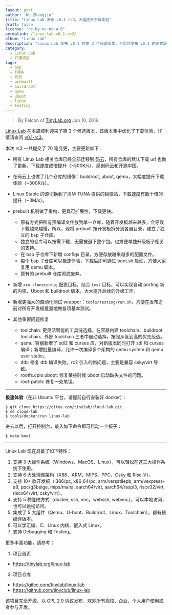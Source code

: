 ```yaml
---
layout: post
author: 'Wu Zhangjin'
title: "Linux Lab 发布 v0.1 rc3，大幅提升下载体验"
draft: false
license: "cc-by-nc-nd-4.0"
permalink: /linux-lab-v0.1-rc3/
album: "Linux Lab"
description: "Linux Lab 发布 v0.1 的第 3 个候选版本，下周将发布 v0.1 的正式版。"
category:
  - Linux Lab
  - 开源项目
tags:
  - bsp
  - TUNA
  - 码云
  - prebuilt
  - buildroot
  - qemu
  - uboot
  - linux
  - testing
---
```


> By Falcon of [TinyLab.org][1]
> Jun 10, 2019

[Linux Lab](/linux-lab) 在本周顺利迎来了第 3 个候选版本，该版本集中优化了下载体验，详情请查阅 [v0.1-rc3](https://gitee.com/tinylab/linux-lab/tree/v0.1-rc3)。

本次 rc3 一共提交了 70 笔变更，主要更新如下：

- 所有 Linux Lab 相关仓库已经全部迁移到 [码云](https://gitee.com/tinylab)，所有仓库的默认下载 url 也做了更新。下载速度成倍提升（~500K/s），感谢码云和开源中国。

- 在码云上也做了几个仓库的镜像：buildroot, uboot, qemu，大幅度提升下载体验（~500K/s）。

- Linux Stable 的源切换到了清华 TUNA 提供的镜像站，下载速度有数十倍的提升（~3M/s）。

- prebuilt 机制做了重构，更具可扩展性，下载更快。
  - 原有方式把所有预编译文件放到单一仓库，随着开发板越来越多，会导致下载越来越慢，所以，现将 prebuilt 按开发板拆分到各自目录，建立了独立的 bsp 子仓库。
  - 独立的仓库可以按需下载，无需被迫下整个包。也方便单独升级板子相关的支持。
  - 在 bsp 子仓库下新增 configs 目录，方便存放越来越多的配置文件。
  - 每个 bsp 子仓库可以极速体验，下载后即可通过 boot.sh 启动，方便大家复用 qemu 脚本。
  - 原有的 prebuilt 仓库彻底废弃。

- 新增 `xxx-cloneconfig` 配置目标，结合 `test` 目标，可以实现自动 porting 新的内核、Uboot 和 buildroot 版本，大大提升后续的升级工作。

- 新增更强大的自动化测试 wrapper：`tools/testing/run.sh`，方便在发布之前对所有开发板批量地做各项基本测试。

- 其他重要问题修复
  - toolchain: 更灵活智能的工具链选择，在容器内建 toolchain、buildroot toolchain、外部 toolchain 三者中自动选择，按照从低到高的优先级选。
  - qemu: 容器新增了 sdl2 和 curses 库，对新版本同时打开 sdl 和 curses 编译；新增批量编译，允许一次编译多个架构的 qemu system 和 qemu user static。
  - dtb: 修复 dtb 编译失败，rc2 引入的新问题，主要是兼容 csky/virt 导致。
  - rootfs.cpio.uboot: 修复某些时候 uboot 启动缺失文件的问题。
  - root-patch: 修复一处笔误。

<hr>

**极速体验**（在非 Ubuntu 平台，请提前自行安装好 docker）：

    $ git clone https://gitee.com/tinylab/cloud-lab.git
    $ cd cloud-lab
    $ tools/docker/run linux-lab

进去以后，打开控制台，敲入如下命令即可启动一个板子：

    $ make boot

<hr>

Linux Lab 现在具备了如下特性：

1. 支持 3 大操作系统（Windows、MacOS、Linux），可以轻松在这三大操作系统下使用。
2. 支持 6 大处理器架构（X86、ARM、MIPS、PPC、Csky 和 Risc-V）。
3. 支持 10+ 款开发板（i386/pc, x86_64/pc, arm/versatilepb, arm/vexpress-a9, ppc/g3beige, mips/malta, aarch64/virt, aarch64/raspi3, riscv32/virt, riscv64/virt, csky/virt）。
4. 支持 5 种登陆方式（docker, ssh, vnc，webssh, webvnc），可以本地访问，也可以远程访问。
5. 集成了 5 大组件（Qemu、U-boot、Buildroot、Linux、Toolchain），都有预编译版本。
6. 可以学汇编、C、Linux 内核、嵌入式 Linux。
7. 支持 Debugging 和 Testing。

更多丰富功能，请参考：

1. 项目首页
  - <https://tinylab.org/linux-lab>

2. 项目仓库
  - <https://gitee.com/tinylab/linux-lab>
  - <https://github.com/tinyclub/linux-lab>

该项目完全开源，以 GPL 2.0 协议发布，欢迎所有高校、企业、个人用户使用或者参与开发。

[1]: https://tinylab.org/
